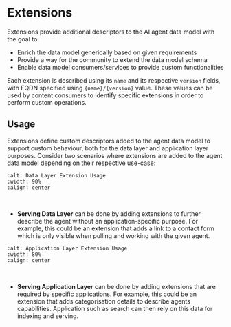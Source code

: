 # Extensions

Extensions provide additional descriptors to the AI agent data model with the goal to:

- Enrich the data model generically based on given requirements
- Provide a way for the community to extend the data model schema
- Enable data model consumers/services to provide custom functionalities

Each extension is described using its `name` and its respective `version` fields, with FQDN specified using `{name}/{version}` value.
These values can be used by content consumers to identify specific extensions in order to perform custom operations.

## Usage

Extensions define custom descriptors added to the agent data model to support custom behaviour,
both for the data layer and application layer purposes.
Consider two scenarios where extensions are added to the agent data model depending on their respective use-case:

```{image} ../_static/data_extension_usage.png
:alt: Data Layer Extension Usage
:width: 90%
:align: center
```
<br>

- **Serving Data Layer** can be done by adding extensions to further describe the agent without an application-specific purpose.
For example, this could be an extension that adds a link to a contact form which is only visible when pulling and working with the given agent.

```{image} ../_static/application_extension_usage.png
:alt: Application Layer Extension Usage
:width: 80%
:align: center
```
<br>

- **Serving Application Layer** can be done by adding extensions that are required by specific applications.
For example, this could be an extension that adds categorisation details to describe agents capabilities.
Application such as search can then rely on this data for indexing and serving.
